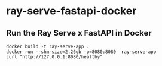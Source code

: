 # ray-serve-fastapi-docker

## Run the Ray Serve x FastAPI in Docker
```
docker build -t ray-serve-app .
docker run --shm-size=2.26gb -p=8080:8080  ray-serve-app
curl "http://127.0.0.1:8080/healthy"
```
